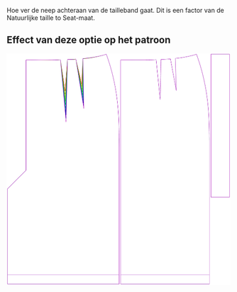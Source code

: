 Hoe ver de neep achteraan van de tailleband gaat. Dit is een factor van de Natuurlijke taille to Seat-maat.



## Effect van deze optie op het patroon
![Deze afbeelding toont het effect van deze optie door meerdere varianten die een andere waarde hebben voor deze optie te vervangen](penelope_backdartdepthfactor_sample.svg "Effect van deze optie op het patroon")